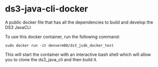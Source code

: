 # ds3-java-cli-docker
A public docker file that has all the dependencies to build and develop the DS3 JavaCLI

To use this docker container, run the following command:

`sudo docker run -it denverm80/ds3_jsdk_docker_test`

This will start the container with an interactive bash shell which will allow you to clone the ds3_java_cli and then build it.
